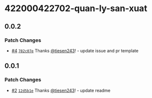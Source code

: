 # 422000422702-quan-ly-san-xuat

## 0.0.2

### Patch Changes

- [#4](https://github.com/tiesen243/422000422702-QuanLySanXuat/pull/4) [`782c07e`](https://github.com/tiesen243/422000422702-QuanLySanXuat/commit/782c07e916570f6c3e8e4dd6bac25d352430ce69) Thanks [@tiesen243](https://github.com/tiesen243)! - update issue and pr template

## 0.0.1

### Patch Changes

- [#2](https://github.com/tiesen243/422000422702-QuanLySanXuat/pull/2) [`12d5b1e`](https://github.com/tiesen243/422000422702-QuanLySanXuat/commit/12d5b1e5cbc1da4134914131e8f616a31f7f58fa) Thanks [@tiesen243](https://github.com/tiesen243)! - update readme
